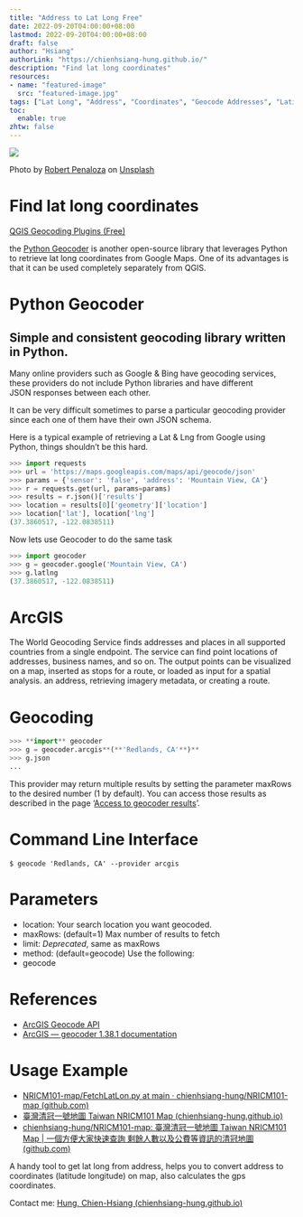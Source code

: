 ```yaml
---
title: "Address to Lat Long Free"
date: 2022-09-20T04:00:00+08:00
lastmod: 2022-09-20T04:00:00+08:00
draft: false
author: "Hsiang"
authorLink: "https://chienhsiang-hung.github.io/"
description: "Find lat long coordinates"
resources:
- name: "featured-image"
  src: "featured-image.jpg"
tags: ["Lat Long", "Address", "Coordinates", "Geocode Addresses", "Latitude Longitude"]
toc:
  enable: true
zhtw: false
---
```

![](https://miro.medium.com/max/1400/0*YG5OpbKwiMgpdDag)

Photo by  [Robert Penaloza](https://unsplash.com/@robertography?utm_source=medium&utm_medium=referral)  on  [Unsplash](https://unsplash.com/?utm_source=medium&utm_medium=referral)

# Find lat long coordinates

[QGIS Geocoding Plugins (Free)](https://gisgeography.com/geocoders/)

the  [Python Geocoder](https://pypi.python.org/pypi/geocoder)  is another open-source library that leverages Python to retrieve lat long coordinates from Google Maps. One of its advantages is that it can be used completely separately from QGIS.

# Python Geocoder

## Simple and consistent geocoding library written in Python.

Many online providers such as Google & Bing have geocoding services,  
these providers do not include Python libraries and have different  
JSON responses between each other.

It can be very difficult sometimes to parse a particular geocoding provider  
since each one of them have their own JSON schema.

Here is a typical example of retrieving a Lat & Lng from Google using Python, things shouldn’t be this hard.
```python
>>> import requests    
>>> url = 'https://maps.googleapis.com/maps/api/geocode/json'    
>>> params = {'sensor': 'false', 'address': 'Mountain View, CA'}    
>>> r = requests.get(url, params=params)    
>>> results = r.json()['results']    
>>> location = results[0]['geometry']['location']    
>>> location['lat'], location['lng']    
(37.3860517, -122.0838511)
```
Now lets use Geocoder to do the same task
```python
>>> import geocoder    
>>> g = geocoder.google('Mountain View, CA')    
>>> g.latlng    
(37.3860517, -122.0838511)
```
# ArcGIS

The World Geocoding Service finds addresses and places in all supported countries from a single endpoint. The service can find point locations of addresses, business names, and so on. The output points can be visualized on a map, inserted as stops for a route, or loaded as input for a spatial analysis. an address, retrieving imagery metadata, or creating a route.

# Geocoding
```python
>>> **import** geocoder  
>>> g = geocoder.arcgis**(**'Redlands, CA'**)**  
>>> g.json  
...
```
This provider may return multiple results by setting the parameter maxRows to the desired number (1 by default). You can access those results as described in the page ‘[Access to geocoder results](https://geocoder.readthedocs.io/results.html)’.

# Command Line Interface
```
$ geocode 'Redlands, CA' --provider arcgis
```
# Parameters

-   location: Your search location you want geocoded.
-   maxRows: (default=1) Max number of results to fetch
-   limit:  _Deprecated_, same as maxRows
-   method: (default=geocode) Use the following:
-   geocode

# References

-   [ArcGIS Geocode API](https://developers.arcgis.com/rest/geocode/api-reference/overview-world-geocoding-service.htm)
-   [ArcGIS — geocoder 1.38.1 documentation](https://geocoder.readthedocs.io/providers/ArcGIS.html)

# Usage Example

-   [NRICM101-map/FetchLatLon.py at main · chienhsiang-hung/NRICM101-map (github.com)](https://github.com/chienhsiang-hung/NRICM101-map/blob/main/steps/FetchLatLon.py)
-   [臺灣清冠一號地圖 Taiwan NRICM101 Map (chienhsiang-hung.github.io)](https://chienhsiang-hung.github.io/NRICM101-map/)
-   [chienhsiang-hung/NRICM101-map: 臺灣清冠一號地圖 Taiwan NRICM101 Map | 一個方便大家快速查詢 剩餘人數以及公費等資訊的清冠地圖 (github.com)](https://github.com/chienhsiang-hung/NRICM101-map)

A handy tool to get lat long from address, helps you to convert address to coordinates (latitude longitude) on map, also calculates the gps coordinates.

Contact me:  [Hung, Chien-Hsiang (chienhsiang-hung.github.io)](https://chienhsiang-hung.github.io/)